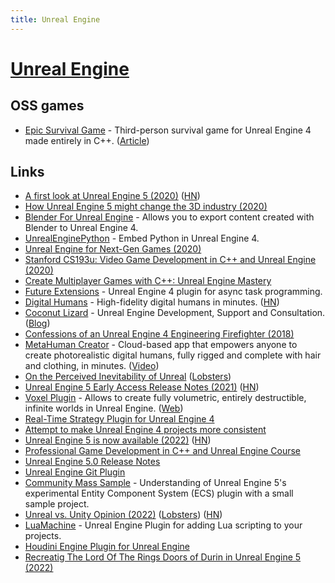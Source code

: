 ```yaml
---
title: Unreal Engine
---
```


# [Unreal Engine](https://www.unrealengine.com/en-US/)

## OSS games

- [Epic Survival Game](https://github.com/tomlooman/EpicSurvivalGame) - Third-person survival game for Unreal Engine 4 made entirely in C++. ([Article](https://www.tomlooman.com/unreal-engine-cpp-survival-sample-game/))

## Links

- [A first look at Unreal Engine 5 (2020)](https://www.unrealengine.com/en-US/blog/a-first-look-at-unreal-engine-5) ([HN](https://news.ycombinator.com/item?id=23167794))
- [How Unreal Engine 5 might change the 3D industry (2020)](https://mailchi.mp/92afe766a09f/how-unreal-engine-5-might-change-the-3d-industry)
- [Blender For Unreal Engine](https://github.com/xavier150/Blender-For-UnrealEngine-Addons) - Allows you to export content created with Blender to Unreal Engine 4.
- [UnrealEnginePython](https://github.com/20tab/UnrealEnginePython) - Embed Python in Unreal Engine 4.
- [Unreal Engine for Next-Gen Games (2020)](https://www.youtube.com/watch?v=roMYi7BU1YY)
- [Stanford CS193u: Video Game Development in C++ and Unreal Engine (2020)](https://www.tomlooman.com/stanford-cs193u/)
- [Create Multiplayer Games with C++: Unreal Engine Mastery](https://www.udemy.com/course/unrealengine-cpp/)
- [Future Extensions](https://github.com/splash-damage/future-extensions) - Unreal Engine 4 plugin for async task programming.
- [Digital Humans](https://www.unrealengine.com/en-US/digital-humans) - High-fidelity digital humans in minutes. ([HN](https://news.ycombinator.com/item?id=26189827))
- [Coconut Lizard](https://www.coconutlizard.co.uk/) - Unreal Engine Development, Support and Consultation. ([Blog](https://www.coconutlizard.co.uk/blog/))
- [Confessions of an Unreal Engine 4 Engineering Firefighter (2018)](https://allarsblog.com/2018/03/17/confessions-of-an-unreal-engine-4-engineering-firefighter/)
- [MetaHuman Creator](https://www.unrealengine.com/en-US/metahuman-creator) - Cloud-based app that empowers anyone to create photorealistic digital humans, fully rigged and complete with hair and clothing, in minutes. ([Video](https://www.youtube.com/watch?v=OeUBATSJSr0))
- [On the Perceived Inevitability of Unreal](http://alextardif.com/Unreal.html) ([Lobsters](https://lobste.rs/s/ulwmqh/on_perceived_inevitability_unreal))
- [Unreal Engine 5 Early Access Release Notes (2021)](https://docs.unrealengine.com/5.0/en-US/ReleaseNotes/) ([HN](https://news.ycombinator.com/item?id=27345835))
- [Voxel Plugin](https://github.com/Phyronnaz/VoxelPlugin) - Allows to create fully volumetric, entirely destructible, infinite worlds in Unreal Engine. ([Web](https://voxelplugin.com/))
- [Real-Time Strategy Plugin for Unreal Engine 4](https://github.com/npruehs/ue4-rts)
- [Attempt to make Unreal Engine 4 projects more consistent](https://github.com/Allar/ue5-style-guide)
- [Unreal Engine 5 is now available (2022)](https://www.unrealengine.com/en-US/blog/unreal-engine-5-is-now-available) ([HN](https://news.ycombinator.com/item?id=30920345))
- [Professional Game Development in C++ and Unreal Engine Course](https://courses.tomlooman.com/p/unrealengine-cpp?coupon_code=COMMUNITY15)
- [Unreal Engine 5.0 Release Notes](https://docs.unrealengine.com/5.0/en-US/unreal-engine-5-0-release-notes/)
- [Unreal Engine Git Plugin](https://github.com/ProjectBorealis/UEGitPlugin)
- [Community Mass Sample](https://github.com/Megafunk/MassSample) - Understanding of Unreal Engine 5's experimental Entity Component System (ECS) plugin with a small sample project.
- [Unreal vs. Unity Opinion (2022)](https://gist.github.com/flibitijibibo/035087d8736441786b10e8c3879d50dd) ([Lobsters](https://lobste.rs/s/fcb3of/unity_unreal_engine_5)) ([HN](https://news.ycombinator.com/item?id=31064552))
- [LuaMachine](https://github.com/rdeioris/LuaMachine) - Unreal Engine Plugin for adding Lua scripting to your projects.
- [Houdini Engine Plugin for Unreal Engine](https://github.com/sideeffects/HoudiniEngineForUnreal)
- [Recreatig The Lord Of The Rings Doors of Durin in Unreal Engine 5 (2022)](https://80.lv/articles/recreatig-the-lord-of-the-rings-doors-of-durin-in-unreal-engine-5/)